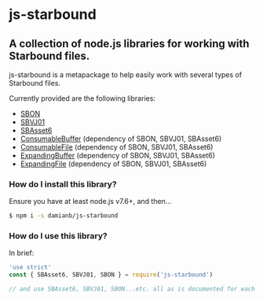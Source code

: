 # js-starbound

## A collection of node.js libraries for working with Starbound files.

js-starbound is a metapackage to help easily work with several types of Starbound files.

Currently provided are the following libraries:

* [SBON](https://github.com/damianb/SBON)
* [SBVJ01](https://github.com/damianb/SBVJ01)
* [SBAsset6](https://github.com/damianb/SBAsset6)
* [ConsumableBuffer](https://github.com/damianb/ConsumableBuffer) (dependency of SBON, SBVJ01, SBAsset6)
* [ConsumableFile](https://github.com/damianb/ConsumableFile) (dependency of SBON, SBVJ01, SBAsset6)
* [ExpandingBuffer](https://github.com/damianb/ExpandingBuffer) (dependency of SBON, SBVJ01, SBAsset6)
* [ExpandingFile](https://github.com/damianb/ExpandingFile) (dependency of SBON, SBVJ01, SBAsset6)

### How do I install this library?

Ensure you have at least node.js v7.6+, and then...

``` bash
$ npm i -s damianb/js-starbound
```

### How do I use this library?

In brief:

``` js
'use strict'
const { SBAsset6, SBVJ01, SBON } = require('js-starbound')

// and use SBAsset6, SBVJ01, SBON...etc. all as is documented for each individual module

```